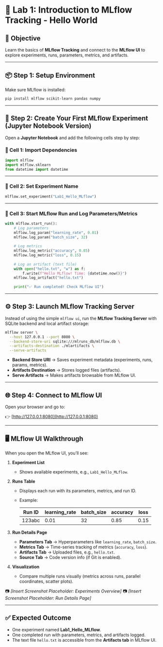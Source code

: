 
# 🚀 Lab 1: Introduction to MLflow Tracking - Hello World

## 🎯 Objective
Learn the basics of **MLflow Tracking** and connect to the **MLflow UI** to explore experiments, runs, parameters, metrics, and artifacts.

---

## 📦 Step 1: Setup Environment

Make sure MLflow is installed:

```bash
pip install mlflow scikit-learn pandas numpy
````

---

## 📝 Step 2: Create Your First MLflow Experiment (Jupyter Notebook Version)

Open a **Jupyter Notebook** and add the following cells step by step:

### 🔹 Cell 1: Import Dependencies

```python
import mlflow
import mlflow.sklearn
from datetime import datetime
```

---

### 🔹 Cell 2: Set Experiment Name

```python
mlflow.set_experiment("Lab1_Hello_MLflow")
```

---

### 🔹 Cell 3: Start MLflow Run and Log Parameters/Metrics

```python
with mlflow.start_run():
    # Log parameters
    mlflow.log_param("learning_rate", 0.01)
    mlflow.log_param("batch_size", 32)
    
    # Log metrics
    mlflow.log_metric("accuracy", 0.85)
    mlflow.log_metric("loss", 0.15)
    
    # Log an artifact (text file)
    with open("hello.txt", "w") as f:
        f.write(f"Hello MLflow! Time: {datetime.now()}")
    mlflow.log_artifact("hello.txt")
    
    print("✅ Run completed! Check MLflow UI")
```

---

## ⚙️ Step 3: Launch MLflow Tracking Server

Instead of using the simple `mlflow ui`, run the **MLflow Tracking Server** with SQLite backend and local artifact storage:

```bash
mlflow server \
  --host 127.0.0.1 --port 8080 \
  --backend-store-uri sqlite:///mlruns_db/mlflow.db \
  --artifacts-destination ./mlartifacts \
  --serve-artifacts
```

* **Backend Store URI** → Saves experiment metadata (experiments, runs, params, metrics).
* **Artifacts Destination** → Stores logged files (artifacts).
* **Serve Artifacts** → Makes artifacts browsable from MLflow UI.

---

## 🌐 Step 4: Connect to MLflow UI

Open your browser and go to:

👉 [http://127.0.0.1:8080](http://127.0.0.1:8080)

---

## 🖥️ MLflow UI Walkthrough

When you open the MLflow UI, you’ll see:

1. **Experiment List**

   * Shows available experiments, e.g., `Lab1_Hello_MLflow`.

2. **Runs Table**

   * Displays each run with its parameters, metrics, and run ID.
   * Example:

     | Run ID | learning_rate | batch_size | accuracy | loss |
     | ------ | ------------- | ---------- | -------- | ---- |
     | 123abc | 0.01          | 32         | 0.85     | 0.15 |

3. **Run Details Page**

   * **Parameters Tab** → Hyperparameters like `learning_rate`, `batch_size`.
   * **Metrics Tab** → Time-series tracking of metrics (`accuracy`, `loss`).
   * **Artifacts Tab** → Uploaded files, e.g., `hello.txt`.
   * **Source Tab** → Code version info (if Git is enabled).

4. **Visualization**

   * Compare multiple runs visually (metrics across runs, parallel coordinates, scatter plots).

📷 *[Insert Screenshot Placeholder: Experiments Overview]*
📷 *[Insert Screenshot Placeholder: Run Details Page]*

---

## ✅ Expected Outcome

* One experiment named **Lab1_Hello_MLflow**.
* One completed run with parameters, metrics, and artifacts logged.
* The text file `hello.txt` is accessible from the **Artifacts tab** in MLflow UI.
